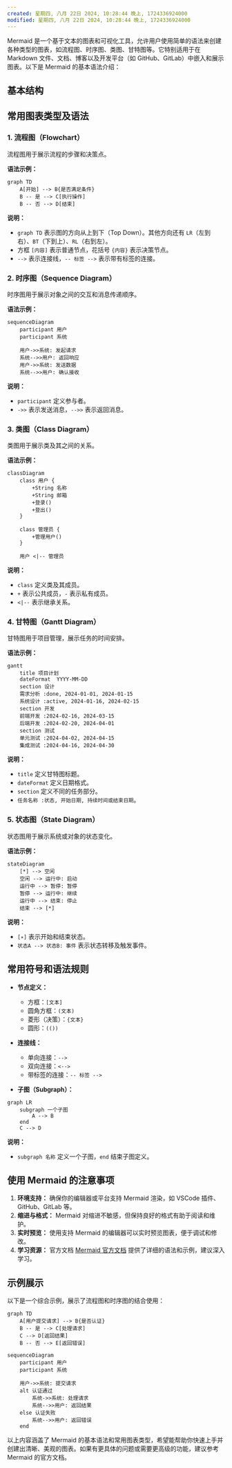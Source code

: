 ```yaml
---
created: 星期四, 八月 22日 2024, 10:28:44 晚上, 1724336924000
modified: 星期四, 八月 22日 2024, 10:28:44 晚上, 1724336924000
---
```


Mermaid 是一个基于文本的图表和可视化工具，允许用户使用简单的语法来创建各种类型的图表，如流程图、时序图、类图、甘特图等。它特别适用于在 Markdown 文件、文档、博客以及开发平台（如 GitHub、GitLab）中嵌入和展示图表。以下是 Mermaid 的基本语法介绍：

## 基本结构
## 常用图表类型及语法

### 1. 流程图（Flowchart）

流程图用于展示流程的步骤和决策点。

**语法示例：**

```mermaid
graph TD
    A[开始] --> B{是否满足条件}
    B -- 是 --> C[执行操作]
    B -- 否 --> D[结束]
```

**说明：**
- `graph TD` 表示图的方向从上到下（Top Down）。其他方向还有 `LR`（左到右）、`BT`（下到上）、`RL`（右到左）。
- 方框 `[内容]` 表示普通节点，花括号 `{内容}` 表示决策节点。
- `-->` 表示连接线，`-- 标签 -->` 表示带有标签的连接。

### 2. 时序图（Sequence Diagram）

时序图用于展示对象之间的交互和消息传递顺序。

**语法示例：**

```mermaid
sequenceDiagram
    participant 用户
    participant 系统

    用户->>系统: 发起请求
    系统-->>用户: 返回响应
    用户->>系统: 发送数据
    系统-->>用户: 确认接收
```

**说明：**
- `participant` 定义参与者。
- `->>` 表示发送消息，`-->>` 表示返回消息。

### 3. 类图（Class Diagram）

类图用于展示类及其之间的关系。

**语法示例：**

```mermaid
classDiagram
    class 用户 {
        +String 名称
        +String 邮箱
        +登录()
        +登出()
    }

    class 管理员 {
        +管理用户()
    }

    用户 <|-- 管理员
```

**说明：**
- `class` 定义类及其成员。
- `+` 表示公共成员，`-` 表示私有成员。
- `<|--` 表示继承关系。

### 4. 甘特图（Gantt Diagram）

甘特图用于项目管理，展示任务的时间安排。

**语法示例：**

```mermaid
gantt
    title 项目计划
    dateFormat  YYYY-MM-DD
    section 设计
    需求分析 :done, 2024-01-01, 2024-01-15
    系统设计 :active, 2024-01-16, 2024-02-15
    section 开发
    前端开发 :2024-02-16, 2024-03-15
    后端开发 :2024-02-20, 2024-04-01
    section 测试
    单元测试 :2024-04-02, 2024-04-15
    集成测试 :2024-04-16, 2024-04-30
```

**说明：**
- `title` 定义甘特图标题。
- `dateFormat` 定义日期格式。
- `section` 定义不同的任务部分。
- `任务名称 :状态, 开始日期, 持续时间或结束日期`。

### 5. 状态图（State Diagram）

状态图用于展示系统或对象的状态变化。

**语法示例：**

```mermaid
stateDiagram
    [*] --> 空闲
    空闲 --> 运行中: 启动
    运行中 --> 暂停: 暂停
    暂停 --> 运行中: 继续
    运行中 --> 结束: 停止
    结束 --> [*]
```

**说明：**
- `[∗]` 表示开始和结束状态。
- `状态A --> 状态B: 事件` 表示状态转移及触发事件。

## 常用符号和语法规则

- **节点定义：**
  - 方框：`[文本]`
  - 圆角方框：`(文本)`
  - 菱形（决策）：`{文本}`
  - 圆形：`(())`

- **连接线：**
  - 单向连接：`-->`
  - 双向连接：`<-->`
  - 带标签的连接：`-- 标签 -->`

- **子图（Subgraph）：**

```mermaid
graph LR
    subgraph 一个子图
        A --> B
    end
    C --> D
```

**说明：**
- `subgraph 名称` 定义一个子图，`end` 结束子图定义。

## 使用 Mermaid 的注意事项

1. **环境支持：** 确保你的编辑器或平台支持 Mermaid 渲染，如 VSCode 插件、GitHub、GitLab 等。
2. **缩进与格式：** Mermaid 对缩进不敏感，但保持良好的格式有助于阅读和维护。
3. **实时预览：** 使用支持 Mermaid 的编辑器可以实时预览图表，便于调试和修改。
4. **学习资源：** 官方文档 [Mermaid 官方文档](https://mermaid-js.github.io/mermaid/#/) 提供了详细的语法和示例，建议深入学习。

## 示例展示

以下是一个综合示例，展示了流程图和时序图的结合使用：

```mermaid
graph TD
    A[用户提交请求] --> B{是否认证}
    B -- 是 --> C[处理请求]
    C --> D[返回结果]
    B -- 否 --> E[返回错误]

sequenceDiagram
    participant 用户
    participant 系统

    用户->>系统: 提交请求
    alt 认证通过
        系统->>系统: 处理请求
        系统-->>用户: 返回结果
    else 认证失败
        系统-->>用户: 返回错误
    end
```

以上内容涵盖了 Mermaid 的基本语法和常用图表类型，希望能帮助你快速上手并创建出清晰、美观的图表。如果有更具体的问题或需要更高级的功能，建议参考 Mermaid 的官方文档。